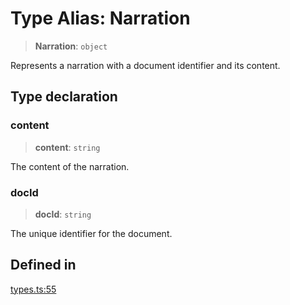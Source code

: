 # Type Alias: Narration

> **Narration**: `object`

Represents a narration with a document identifier and its content.

## Type declaration

### content

> **content**: `string`

The content of the narration.

### docId

> **docId**: `string`

The unique identifier for the document.

## Defined in

[types.ts:55](https://github.com/edspencer/narrator-ai/blob/2638f4692e0fe7ed51a1a126401e7368094e9587/packages/narrator-ai/src/types.ts#L55)

